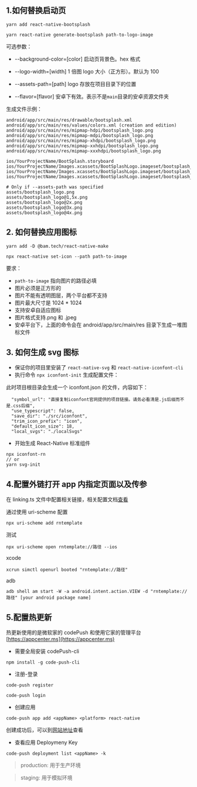 ## 1.如何替换启动页

```code
yarn add react-native-bootsplash

yarn react-native generate-bootsplash path-to-logo-image
```

可选参数：

- --background-color=[color] 启动页背景色。hex 格式

- --logo-width=[width] 1 倍图 logo 大小（正方形）。默认为 100

- --assets-path=[path] logo 存放在项目目录下的位置

- --flavor=[flavor] 安卓下有效。表示不是`main`目录的安卓资源文件夹

生成文件示例：

```
android/app/src/main/res/drawable/bootsplash.xml
android/app/src/main/res/values/colors.xml (creation and edition)
android/app/src/main/res/mipmap-hdpi/bootsplash_logo.png
android/app/src/main/res/mipmap-mdpi/bootsplash_logo.png
android/app/src/main/res/mipmap-xhdpi/bootsplash_logo.png
android/app/src/main/res/mipmap-xxhdpi/bootsplash_logo.png
android/app/src/main/res/mipmap-xxxhdpi/bootsplash_logo.png

ios/YourProjectName/BootSplash.storyboard
ios/YourProjectName/Images.xcassets/BootSplashLogo.imageset/bootsplash_logo.png
ios/YourProjectName/Images.xcassets/BootSplashLogo.imageset/bootsplash_logo@2x.png
ios/YourProjectName/Images.xcassets/BootSplashLogo.imageset/bootsplash_logo@3x.png

# Only if --assets-path was specified
assets/bootsplash_logo.png
assets/bootsplash_logo@1,5x.png
assets/bootsplash_logo@2x.png
assets/bootsplash_logo@3x.png
assets/bootsplash_logo@4x.png
```

## 2. 如何替换应用图标

```
yarn add -D @bam.tech/react-native-make

npx react-native set-icon --path path-to-image
```

要求：

- `path-to-image` 指向图片的路径必填
- 图片必须是正方形的
- 图片不能有透明图层，两个平台都不支持
- 图片最大尺寸是 1024 \* 1024
- 支持安卓自适应图标
- 图片格式支持.png 和 .jpeg
- 安卓平台下，上面的命令会在 android/app/src/main/res 目录下生成一堆图标文件

## 3. 如何生成 svg 图标

- 保证你的项目里安装了 `react-native-svg` 和 `react-native-iconfont-cli`
- 执行命令 `npx iconfont-init` 生成配置文件：

此时项目根目录会生成一个 iconfont.json 的文件，内容如下：

```
  "symbol_url": "直接复制iconfont官网提供的项目链接。请务必看清是.js后缀而不是.css后缀",
  "use_typescript": false,
  "save_dir": "./src/iconfont",
  "trim_icon_prefix": "icon",
  "default_icon_size": 18,
  "local_svgs": "./localSvgs"
```

- 开始生成 React-Native 标准组件

```
npx iconfont-rn
// or
yarn svg-init
```

## 4.配置外链打开 app 内指定页面以及传参

在 linking.ts 文件中配置相关链接，相关配置文档[查看](https://reactnavigation.org/docs/deep-linking)

通过使用 uri-scheme 配置

```
npx uri-scheme add rntemplate
```

测试

```
npx uri-scheme open rntemplate://路径 --ios
```

xcode

```
xcrun simctl openurl booted "rntemplate://路径"
```

adb

```
adb shell am start -W -a android.intent.action.VIEW -d "rntemplate://路径" [your android package name]
```

## 5.配置热更新

热更新使用的是微软家的 codePush 和使用它家的管理平台[https://appcenter.ms](https://appcenter.ms)

- 需要全局安装 codePush-cli

```
npm install -g code-push-cli
```

- 注册-登录

```
code-push register

code-push login
```

- 创建应用

```
code-push app add <appName> <platform> react-native
```

创建成功后，可以到[网站地址](https://appcenter.ms)查看

- 查看应用 Deploymeny Key

```
code-push deployment list <appName> -k
```

> production: 用于生产环境

> staging: 用于模拟环境
